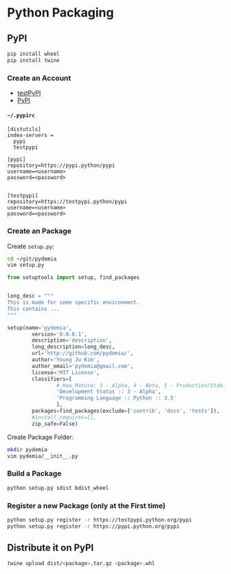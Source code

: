 # Python Packaging

## PyPI

```sh
pip install wheel
pip install twine
```


### Create an Account

* [testPyPI](https://testpypi.python.org/pypi)
* [PyPI](https://pypi.python.org/pypi)

#### `~/.pypirc`

```vim
[distutils]
index-servers =
  pypi
  testpypi

[pypi]
repository=https://pypi.python/pypi
username=<username>
password=<password>


[testpypi]
repository=https://testpypi.python/pypi
username=<username>
password=<password>
```


### Create an Package

Create `setup.py`:

```sh
cd ~/git/pydemia
vim setup.py

```

```py
from setuptools import setup, find_packages


long_desc = """
This is made for some specific environment.
This contains ...
"""

setup(name='pydemia',
        version='0.0.0.1',
        description='description',
        long_description=long_desc,
        url='http://github.com/pydemia/',
        author='Young Ju Kim',
        author_email='pydemia@gmail.com',
        license='MIT License',
        classifiers=[
                # How Mature: 3 - Alpha, 4 - Beta, 5 - Production/Stable
                'Development Status :: 3 - Alpha',
                'Programming Language :: Python :: 3.5'
                ],
        packages=find_packages(exclude=['contrib', 'docs', 'tests']),
        #install_requires=[],
        zip_safe=False)
```

Create Package Folder:

```sh
mkdir pydemia
vim pydemia/__init__.py
```


### Build a Package

```sh
python setup.py sdist bdist_wheel
```


### Register a new Package (only at the First time)

```sh
python setup.py register -r https://testpypi.python.org/pypi
python setup.py register -r https://pypi.python.org/pypi
```


## Distribute it on PyPI

```sh
twine upload dist/<package>.tar.gz <package>.whl
```
